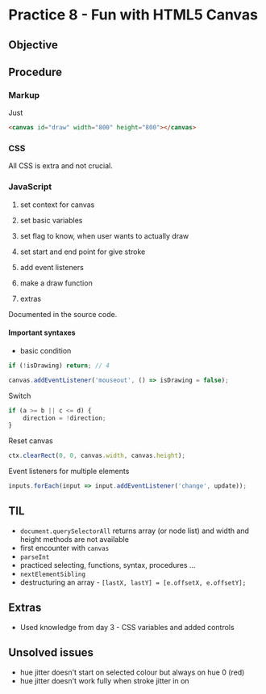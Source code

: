# Practice 8 - Fun with HTML5 Canvas

## Objective


## Procedure

### Markup
Just
``` html
<canvas id="draw" width="800" height="800"></canvas>
```

### CSS
All CSS is extra and not crucial.

### JavaScript
1. set context for canvas
2. set basic variables
3. set flag to know, when user wants to actually draw
4. set start and end point for give stroke
5. add event listeners
6. make a draw function

7. extras

Documented in the source code.

#### Important syntaxes
- basic condition
``` js
if (!isDrawing) return; // 4

canvas.addEventListener('mouseout', () => isDrawing = false);
```

Switch
``` js
if (a >= b || c <= d) {
    direction = !direction;
}
```

Reset canvas
``` js
ctx.clearRect(0, 0, canvas.width, canvas.height);
```

Event listeners for multiple elements
``` js
inputs.forEach(input => input.addEventListener('change', update));
```

## TIL
- `document.querySelectorAll` returns array (or node list) and width and height methods are not available
- first encounter with `canvas`
- `parseInt`
- practiced selecting, functions, syntax, procedures &hellip;
- `nextElementSibling`
- destructuring an array - `[lastX, lastY] = [e.offsetX, e.offsetY];`

## Extras
- Used knowledge from day 3 - CSS variables and added controls

## Unsolved issues
- hue jitter doesn't start on selected colour but always on hue 0 (red)
- hue jitter doesn't work fully when stroke jitter in on